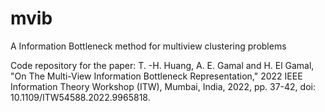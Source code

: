 # mvib

A Information Bottleneck method for multiview clustering problems

Code repository for the paper:
T. -H. Huang, A. E. Gamal and H. El Gamal, "On The Multi-View Information Bottleneck Representation," 2022 IEEE Information Theory Workshop (ITW), Mumbai, India, 2022, pp. 37-42, doi: 10.1109/ITW54588.2022.9965818.
